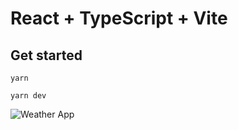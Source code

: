 # React + TypeScript + Vite

## Get started
`yarn`

`yarn dev`

![Weather App](https://github.com/tymoxx/weather-calendar/blob/main/public/assets/weather-app-extended.gif)
